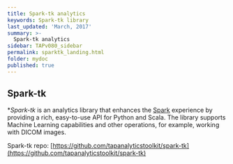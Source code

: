 ```yaml
---
title: Spark-tk analytics
keywords: Spark-tk library
last_updated: 'March, 2017'
summary: >-
  Spark-tk analytics
sidebar: TAPv080_sidebar
permalink: sparktk_landing.html
folder: mydoc
published: true
---
```


## Spark-tk  

**Spark-tk* is an analytics library that enhances the [Spark](http://spark.apache.org/) experience by providing a rich, easy-to-use API for Python and Scala. The library supports Machine Learning capabilities and other operations, for example, working with DICOM images.  

Spark-tk repo: [https://github.com/tapanalyticstoolkit/spark-tk](https://github.com/tapanalyticstoolkit/spark-tk)
